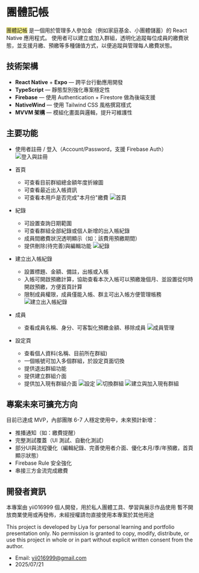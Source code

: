 # 團體記帳

<span style="background:#fff88f">團體記帳</span> 是一個用於管理多人參加金（例如家庭基金、小團體儲蓄）的 React Native 應用程式。
使用者可以建立或加入群組，透明化追蹤每位成員的繳費狀態，並支援月繳、預繳等多種儲值方式，以便追蹤與管理每人繳費狀態。

## 技術架構
- **React Native** + **Expo** — 跨平台行動應用開發
- **TypeScript** — 靜態型別強化專案穩定性
- **Firebase** — 使用 Authentication + Firestore 做為後端支援
- **NativeWind** — 使用 Tailwind CSS 風格撰寫樣式
- **MVVM 架構** — 模組化畫面與邏輯，提升可維護性

## 主要功能
- 使用者註冊 / 登入（Account/Password，支援 Firebase Auth）
![登入與註冊](https://drive.google.com/uc?export=view&id=1WkoL3rvtJj3xKnjgykSEI-8oHlQkM9Ss)

- 首頁
  - 可查看目前群組總金額年度折線圖
  - 可查看最近出入帳資訊
  - 可查看本用戶是否完成"本月份"繳費
![首頁](https://drive.google.com/uc?export=view&id=1DvZw3Lz0vWQLxY5Utw7rDhhPeyaWGkPe)

- 紀錄
  - 可設置查詢日期範圍
  - 可查看群組全部紀錄或個人新增的出入帳紀錄
  - 成員間繳費狀況透明顯示（如：該費用預繳期間）
  - 提供刪除(待完善)與編輯功能
![紀錄](https://drive.google.com/uc?export=view&id=1LiyVcdj0wAsQYiy_dIVcqd-rwY0zXbt8)

- 建立出入帳紀錄
  - 設置標題、金額、備註，出帳或入帳
  - 入帳可開啟預繳計算，協助查看本次入帳可以預繳幾個月、並設置從何時開啟預繳，方便首頁計算
  - 限制成員權限，成員僅能入帳、群主可出入帳方便管理帳務
 ![建立出入帳紀錄](https://drive.google.com/uc?export=view&id=12Jb5x0IxaWV7BLTRg1Ysk5iSM_8gDPx-)

- 成員
  - 查看成員名稱、身分、可客製化預繳金額、移除成員
 ![成員管理](htts://drive.google.com/uc?export=view&id=1yL1Q9pIuyPHlLaYr6Bu5gJDdZjDnOFy4)

- 設定頁
  - 查看個人資料(名稱、目前所在群組)
  - 一個帳號可加入多個群組，於設定頁面切換
  - 提供退出群組功能
  - 提供建立群組介面
  - 提供加入現有群組介面
 ![設定](https://drive.google.com/uc?export=view&id=1-KNV9mZRg2sqixtCRQS7rWUJNPHFSGT8) ![切換群組](https://drive.google.com/uc?export=view&id=1PjLrFtRrZtWOkBb9u-loE01wWSArGHvB)
 ![建立與加入現有群組](https://drive.google.com/uc?export=view&id=1QRP9GlgwJzurT3QBAX5yHjLLP109EiTQ)

## 專案未來可擴充方向
目前已達成 MVP，內部團隊 6-7 人穩定使用中，未來預計新增：
- 推播通知（如：繳費提醒）
- 完整測試覆蓋（UI 測試、自動化測試）
- 部分UI與流程優化（編輯紀錄、完善使用者介面、優化本月/季/年預繳，首頁顯示狀態）
- Firebase Rule 安全強化
- 串接三方金流完成繳費

## 開發者資訊
本專案由 yii016999 個人開發，用於私人團體工具、學習與展示作品使用
暫不開放商業使用或再發佈，未經授權請勿直接使用本專案於其他用途

This project is developed by Liya for personal learning and portfolio presentation only.
No permission is granted to copy, modify, distribute, or use this project in whole or in part
without explicit written consent from the author.

- Email: yii016999@gmail.com
- 2025/07/21
